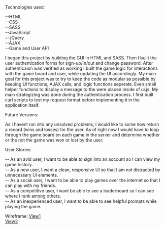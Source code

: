 Technologies used:

  --HTML<br />
  --CSS<br />
  --SASS<br />
  --JavaScript<br />
  -- jQuery<br />
  --AJAX<br />
  --Game and User API<br />


I began this project by building the GUI in HTML and SASS. Then I built the user authentication forms for sign-up/in/out and change password. After authenticaion was verified as working I built the game logic for interactions with the game board and user, while updating the UI accordingly. My main goal for this project was to try to keep the code as modular as possible by keeping UI functions, AJAX calls, and logic functions seperate. Even small helper functions to display a message to the were placed inside of ui.js. My main strategizing was done during the authentication process. I first built curl scripts to test my request format before implementing it in the application itself.


Future Versions:

As I havent run into any unsolved problems, I would like to some how return a record (wins and losses) for the user. As of right now I would have to loop through the game board on each game in the server and determine whether or the not the game was won or lost by the user.


User Stories:

-- As an avid user, I want to be able to sign into an account so I can view my game history.<br />
-- As a new user, I want a clean, responsive UI so that I am not distracted by unnecessary UI elements.<br />
-- As a social user, I want to be able to play games over the internet so that I can play with my friends.<br />
-- As a competitive user, I want be able to see a leaderboard so I can see where I rank among others.<br />
-- As an inexperienced user, I want to be able to see helpful prompts while playing the game.<br />


Wireframe:
[View1](https://i.imgur.com/066JWiZ.jpg?1)<br />
[View2](https://i.imgur.com/GhvgP6l.jpg?1)

